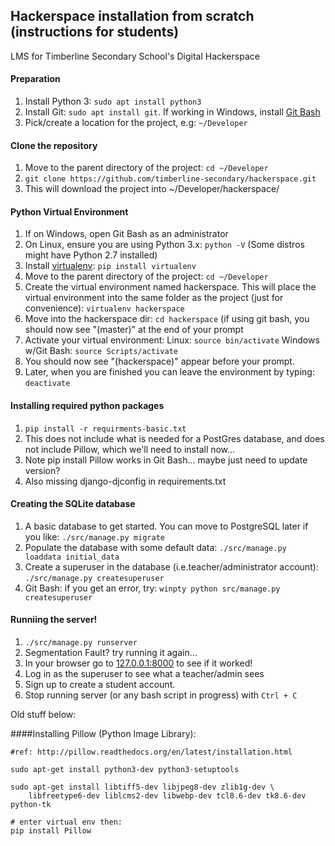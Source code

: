 ## Hackerspace installation from scratch (instructions for students)
LMS for Timberline Secondary School's Digital Hackerspace

#### Preparation
1. Install Python 3: `sudo apt install python3`
1. Install Git: `sudo apt install git`.  If working in Windows, install [Git Bash](https://git-for-windows.github.io/)
1. Pick/create a location for the project, e.g: `~/Developer`

#### Clone the repository
1. Move to the parent directory of the project: `cd ~/Developer`
2. `git clone https://github.com/timberline-secondary/hackerspace.git`
3. This will download the project into ~/Developer/hackerspace/

#### Python Virtual Environment
1. If on Windows, open Git Bash as an administrator
2. On Linux, ensure you are using Python 3.x: `python -V` (Some distros might have Python 2.7 installed)
3. Install [virtualenv](https://virtualenv.pypa.io/en/stable/userguide/): `pip install virtualenv`
2. Move to the parent directory of the project: `cd ~/Developer`
2. Create the virtual environment named hackerspace.  This will place the virtual environment into the same folder as the project (just for convenience): `virtualenv hackerspace`
3. Move into the hackerspace dir: `cd hackerspace` (if using git bash, you should now see "(master)" at the end of your prompt
3. Activate your virtual environment: Linux: `source bin/activate` Windows w/Git Bash: `source Scripts/activate`
4. You should now see "(hackerspace)" appear before your prompt.
5. Later, when you are finished you can leave the environment by typing: `deactivate`

#### Installing required python packages
1. `pip install -r requirments-basic.txt`
2. This does not include what is needed for a PostGres database, and does not include Pillow, which we'll need to install now...
3. Note pip install Pillow works in Git Bash... maybe just need to update version?
4. Also missing django-djconfig in requirements.txt

#### Creating the SQLite database
1. A basic database to get started.  You can move to PostgreSQL later if you like:
`./src/manage.py migrate`
2. Populate the database with some default data: `./src/manage.py loaddata initial_data`
3. Create a superuser in the database (i.e.teacher/administrator account): `./src/manage.py createsuperuser`
4. Git Bash: if you get an error, try: `winpty python src/manage.py createsuperuser`

#### Runniing the server!
1. `./src/manage.py runserver`
2. Segmentation Fault?  try running it again...  
3. In your browser go to [127.0.0.1:8000](http://127.0.0.1:8000) to see if it worked!
4. Log in as the superuser to see what a teacher/admin sees
5. Sign up to create a student account.
6. Stop running server (or any bash script in progress) with `Ctrl + C`



Old stuff below:

####Installing Pillow (Python Image Library):
```
#ref: http://pillow.readthedocs.org/en/latest/installation.html

sudo apt-get install python3-dev python3-setuptools

sudo apt-get install libtiff5-dev libjpeg8-dev zlib1g-dev \
    libfreetype6-dev liblcms2-dev libwebp-dev tcl8.6-dev tk8.6-dev python-tk

# enter virtual env then:
pip install Pillow
```

